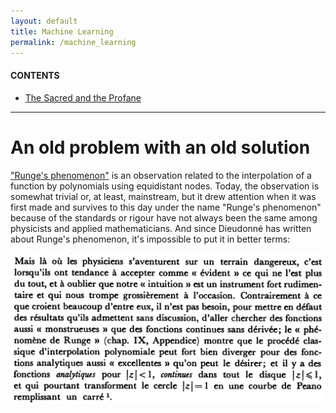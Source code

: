 ```yaml
---
layout: default
title: Machine Learning
permalink: /machine_learning
---
```


<!-- *Under construction* -->

#### CONTENTS
- [The Sacred and the Profane](#the-sacred-and-the-profane)

<hr>

# An old problem with an old solution
["Runge's phenomenon"](https://en.wikipedia.org/wiki/Runge's_phenomenon) is an observation related to the interpolation of a function by polynomials using equidistant nodes. Today, the observation is somewhat trivial or, at least, mainstream, but it drew attention when it was first made and survives to this day under the name "Runge's phenomenon" because of the standards or rigour have not always been the same among physicists and applied mathematicians. And since Dieudonné has written about Runge's phenomenon, it's impossible to put it in better terms:

![Dieudonné, Calcul Infinitésimal](/assets/snips/books/dieudonne_runge_phenomenon.png)
